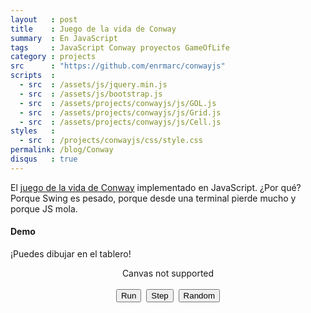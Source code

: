 ```yaml
---
layout   : post
title    : Juego de la vida de Conway
summary  : En JavaScript
tags     : JavaScript Conway proyectos GameOfLife
category : projects
src      : "https://github.com/enrmarc/conwayjs"
scripts  :
  - src  : /assets/js/jquery.min.js
  - src  : /assets/js/bootstrap.js
  - src  : /assets/projects/conwayjs/js/GOL.js
  - src  : /assets/projects/conwayjs/js/Grid.js
  - src  : /assets/projects/conwayjs/js/Cell.js
styles   :
  - src  : /projects/conwayjs/css/style.css
permalink: /blog/Conway
disqus   : true
---
```


El [juego de la vida de Conway] implementado en JavaScript. ¿Por qué? Porque Swing es
pesado, porque desde una terminal pierde mucho y porque JS mola.

#### Demo

¡Puedes dibujar en el tablero!

<figure>
  <div style="text-align:center">
    <div class="row-fluid">
      <canvas id="canvas" width="400" height="400">Canvas not supported</canvas>
    </div>
    <div class="row-fluid pagination-centered">
      <br>
      <div class="btn-group">
        <button type="button" id="run" >Run</button>&nbsp;
        <button type="button" id="step" >Step</button>&nbsp;
        <button type="button" id="randomize" >Random</button>
      </div>
    </div>
  </div>
</figure>

[juego de la vida de Conway]: http://en.wikipedia.org/wiki/Conway's_Game_of_Life